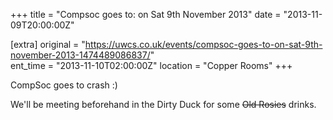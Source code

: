 +++
title = "Compsoc goes to: on Sat 9th November 2013"
date = "2013-11-09T20:00:00Z"

[extra]
original = "https://uwcs.co.uk/events/compsoc-goes-to-on-sat-9th-november-2013-1474489086837/"    
ent_time = "2013-11-10T02:00:00Z"
location = "Copper Rooms"
+++

CompSoc goes to crash :)

We'll be meeting beforehand in the Dirty Duck for some ~~Old Rosies~~ drinks.

